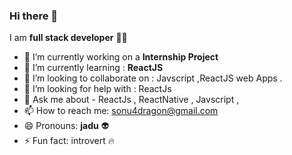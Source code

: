 ### Hi there 👋
I am **full stack developer** :technologist:
- 🔭 I’m currently working on a **Internship Project**
- 🌱 I’m currently learning : **ReactJS**
- 👯 I’m looking to collaborate on : Javscript ,ReactJS web Apps  . 
- 🤔 I’m looking for help with : ReactJs
- 💬 Ask me about - ReactJs , ReactNative , Javscript , 
- 📫 How to reach me: sonu4dragon@gmail.com
- 😄 Pronouns: **jadu** :alien:
- ⚡ Fun fact: introvert :fire:
